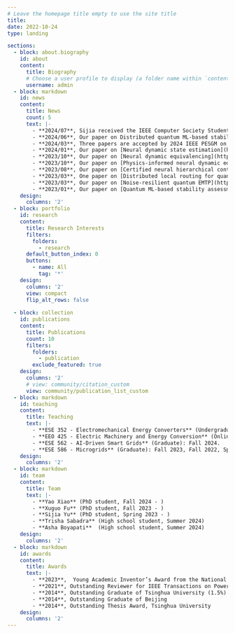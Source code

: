 ```yaml
---
# Leave the homepage title empty to use the site title
title:
date: 2022-10-24
type: landing

sections:
  - block: about.biography
    id: about
    content:
      title: Biography
      # Choose a user profile to display (a folder name within `content/authors/`)
      username: admin
  - block: markdown
    id: news
    content:
      title: News
      count: 5
      text: |-
        - **2024/07**, Sijia received the IEEE Computer Society Student Travel Grants to support her oral presentation at QCE24.
        - **2024/06**, Our paper on Distributed quantum ML-based stability assessment is accepted by 2024 IEEE International Conference on Quantum Computing and Engineering (QCE24).
        - **2024/03**, Three papers are accepted by 2024 IEEE PESGM on Learning-enabled runtime reachable dynamics, Stochastic reachable dynamics, and Adversarial-resilient quantum ML.
        - **2024/01**, Our paper on [Neural dynamic state estimation](https://ieeexplore.ieee.org/abstract/document/10457950) is accepted by IEEE Transactions on Industry Applications.
        - **2023/10**, Our paper on [Neural dynamic equivalencing](https://arxiv.org/pdf/2309.16950) is selected as the Top 5 in the 2023 CIGRE Next Generation Network (NGN) Paper Competition. 
        - **2023/10**, Our paper on [Physics-informed neural dynamic equivalencing](https://ieeexplore.ieee.org/document/10298789) is accepted by IEEE Transactions on Power Systems. 
        - **2023/08**, Our paper on [Certified neural hierarchical control](https://ieeexplore.ieee.org/abstract/document/10233047) is accepted by IEEE Transactions on Smart Grid.
        - **2023/03**, One paper on [Distributed local routing for quantum network-enabled microgrids](https://ieeexplore.ieee.org/abstract/document/10364635) is accepted by the 2023 IEEE PESGM. 
        - **2023/03**, Our paper on [Noise-resilient quantum EMTP](https://ieeexplore.ieee.org/abstract/document/9769895) is published by IEEE Transactions on Power Systems.
        - **2023/01**, Our paper on [Quantum ML-based stability assessment](https://ieeexplore.ieee.org/abstract/document/9737359) is accepted by IEEE Transactions on Power Systems.
    design:
      columns: '2'
  - block: portfolio
    id: research
    content:
      title: Research Interests
      filters:
        folders:
          - research
      default_button_index: 0
      buttons:
        - name: All
          tag: '*'
    design:
      columns: '2'
      view: compact
      flip_alt_rows: false
  
  - block: collection
    id: publications
    content:
      title: Publications
      count: 10
      filters:
        folders:
          - publication
        exclude_featured: true
    design:
      columns: '2'
      # view: community/citation_custom
      view: community/publication_list_custom
  - block: markdown
    id: teaching
    content:
      title: Teaching
      text: |-
        - **ESE 352 - Electromechanical Energy Converters** (Undergraduate): Fall 2024, Fall 2023, Fall 2022.
        - **EEO 425 - Electric Machinery and Energy Conversion** (Online): Fall 2024, Fall 2023, Fall 2022.
        - **ESE 562 - AI-Driven Smart Grids** (Graduate): Fall 2024.
        - **ESE 586 - Microgrids** (Graduate): Fall 2023, Fall 2022, Spring 2022, Spring 2021.
    design:
      columns: '2'
  - block: markdown
    id: team
    content:
      title: Team
      text: |-
        - **Yao Xiao** (PhD student, Fall 2024 - )
        - **Xuguo Fu** (PhD student, Fall 2023 - )
        - **Sijia Yu** (PhD student, Spring 2023 - )
        - **Trisha Sabadra** (High school student, Summer 2024)
        - **Asha Boyapati**  (High school student, Summer 2024)
    design:
      columns: '2'
  - block: markdown
    id: awards
    content:
      title: Awards
      text: |-
        - **2023**,  Young Academic Inventor’s Award from the National Academy of Inventors (NAI) Stony Brook University Chapter, recognized for her ”fundamental work in quantum computing techniques for large-scale power system problems”
        - **2021**, Outstanding Reviewer for IEEE Transactions on Power Systems
        - **2014**, Outstanding Graduate of Tsinghua University (1.5%) 
        - **2014**, Outstanding Graduate of Beijing
        - **2014**, Outstanding Thesis Award, Tsinghua University
    design:
      columns: '2'
---
```

